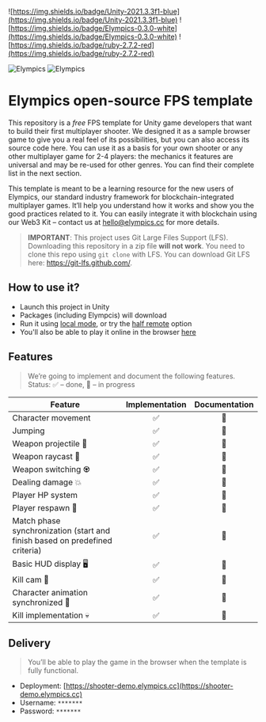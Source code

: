![https://img.shields.io/badge/Unity-2021.3.3f1-blue](https://img.shields.io/badge/Unity-2021.3.3f1-blue)
![https://img.shields.io/badge/Elympics-0.3.0-white](https://img.shields.io/badge/Elympics-0.3.0-white)
![https://img.shields.io/badge/ruby-2.7.2-red](https://img.shields.io/badge/ruby-2.7.2-red)

![Elympics](Resources/images/logo-light.png#gh-dark-mode-only)
![Elympics](Resources/images/logo-dark.png#gh-light-mode-only)

# Elympics open-source FPS template

This repository is a *free* FPS template for Unity game developers that want to build their first multiplayer shooter. We designed it as a sample browser game to give you a real feel of its possibilities, but you can also access its source code here.
You can use it as a basis for your own shooter or any other multiplayer game for 2-4 players: the mechanics it features are universal and may be re-used for other genres. You can find their complete list in the next section.

This template is meant to be a learning resource for the new users of Elympics, our standard industry framework for blockchain-integrated multiplayer games. It’ll help you understand how it works and show you the good practices related to it. You can easily integrate it with blockchain using our Web3 Kit – contact us at hello@elympics.cc for more details.


> __IMPORTANT__: 
> This project uses Git Large Files Support (LFS). Downloading this repository in a zip file **will not work**. You need to clone this repo using `git clone` with LFS.
> You can download Git LFS here: https://git-lfs.github.com/.

## How to use it?

- Launch this project in Unity
- Packages (including Elympcis) will download
- Run it using [local mode](https://docs.elympics.cc/getting-started/run-locally/), or try the [half remote](https://docs.elympics.cc/getting-started/run-locally/#half-remote-mode) option
- You'll also be able to play it online in the browser [here](https://shooter-demo.elympics.cc/)

## Features

> We’re going to implement and document the following features.
Status: ✅ – done, 🔄 – in progress

| Feature | Implementation | Documentation |
|---------|:--------------:|:-------------:|
| Character movement | ✅ | 🔄 |
| Jumping | ✅ | 🔄 |
| Weapon projectile 🔫 | ✅ | 🔄 |
| Weapon raycast 🔦 | ✅ | 🔄 |
| Weapon switching ♼ | ✅ | 🔄 |
| Dealing damage 💥 | ✅ | 🔄 |
| Player HP system | ✅ | 🔄 |
| Player respawn 💆 | ✅ | 🔄 |
| Match phase synchronization (start and finish based on predefined criteria) | ✅ | 🔄 |
| Basic HUD display 🖥 | ✅ | 🔄 |
| Kill cam 🎥 | ✅ | 🔄 |
| Character animation synchronized 🏃 | ✅ | 🔄 |
| Kill implementation 💀 | ✅ | 🔄 |

## Delivery

> You’ll be able to play the game in the browser when the template is fully functional.

- Deployment: [https://shooter-demo.elympics.cc](https://shooter-demo.elympics.cc)
- Username: `*******`
- Password: `*******`
